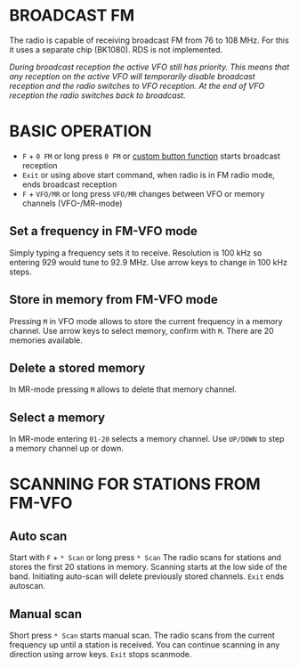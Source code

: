 # BROADCAST FM

The radio is capable of receiving broadcast FM from 76 to 108 MHz. For this it uses a separate chip (BK1080). RDS is not implemented.

_During broadcast reception the active VFO still has priority. This means that any reception on the active VFO will temporarily disable broadcast reception and the radio switches to VFO reception. At the end of VFO reception the radio switches back to broadcast._

# BASIC OPERATION

* `F` + `0 FM` or long press `0 FM` or [custom button function](https://github.com/egzumer/uv-k5-firmware-custom/wiki/Button-functions#custom-button-functions) starts broadcast reception
* `Exit` or using above start command, when radio is in FM radio mode, ends broadcast reception
* `F` + `VFO/MR` or long press `VFO/MR` changes between VFO or memory channels (VFO-/MR-mode)

## Set a frequency in FM-VFO mode

Simply typing a frequency sets it to receive. Resolution is 100 kHz so entering 929 would tune to 92.9 MHz. Use arrow keys to change in 100 kHz steps.
## Store in memory from FM-VFO mode

Pressing `M` in VFO mode allows to store the current  frequency in a memory channel. Use arrow keys to select memory, confirm with `M`. There are 20 memories available.

## Delete a stored memory

In MR-mode pressing `M` allows to delete that memory channel.

## Select a memory

In MR-mode entering `01-20` selects a memory channel. Use `UP/DOWN` to step a memory channel up or down.

# SCANNING FOR STATIONS FROM FM-VFO

## Auto scan 

Start with `F` + `* Scan` or long press `* Scan`
The radio scans for stations and stores the first 20 stations in memory. Scanning starts at the low side of the band. Initiating auto-scan will delete previously stored channels. `Exit` ends autoscan.
## Manual scan 

Short press `* Scan` starts manual scan. The radio scans from the current frequency up until a station is received. You can continue scanning in any direction using arrow keys. `Exit` stops scanmode.